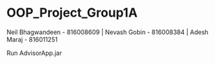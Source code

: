 # OOP_Project_Group1A

Neil Bhagwandeen - 816008609 | 
Nevash Gobin - 816008384 | 
Adesh Maraj - 816011251 

Run AdvisorApp.jar
